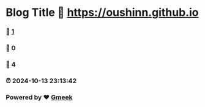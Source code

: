 # Blog Title :link: https://oushinn.github.io 
### :page_facing_up: [1](https://oushinn.github.io/tag.html) 
### :speech_balloon: 0 
### :hibiscus: 4 
### :alarm_clock: 2024-10-13 23:13:42 
### Powered by :heart: [Gmeek](https://github.com/Meekdai/Gmeek)
